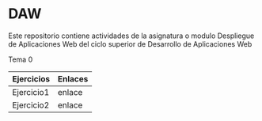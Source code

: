 # DAW
Este repositorio contiene actividades de la asignatura o modulo Despliegue de Aplicaciones Web del ciclo superior de Desarrollo de Aplicaciones Web

Tema 0

| Ejercicios | Enlaces  |
|------------|------------|
| Ejercicio1 | enlace |
| Ejercicio2 | enlace |

